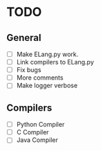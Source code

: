 # TODO

## General
+ [ ] Make ELang.py work.
+ [ ] Link compilers to ELang.py
+ [ ] Fix bugs
+ [ ] More comments
+ [ ] Make logger verbose

## Compilers
+ [ ] Python Compiler
+ [ ] C Compiler
+ [ ] Java Compiler